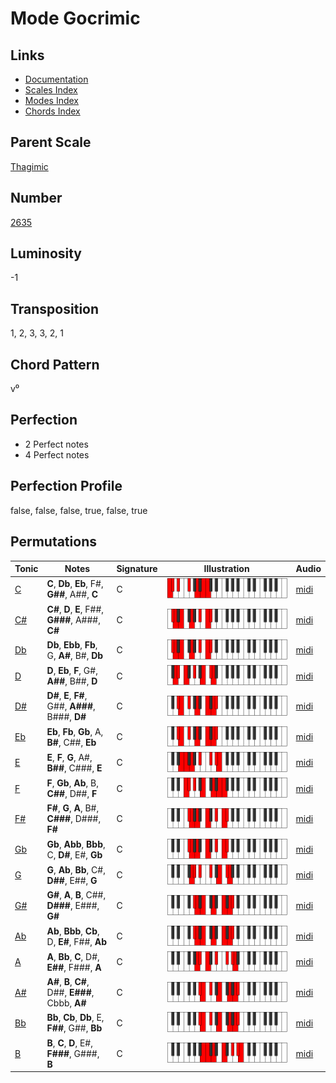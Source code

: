 # Mode Gocrimic

## Links

- [Documentation](README.md)
- [Scales Index](Scales.md)
- [Modes Index](Modes.md)
- [Chords Index](Chords.md)

## Parent Scale

[Thagimic](ScaleThagimic.md)

## Number

[2635](https://ianring.com/musictheory/scales/2635)

## Luminosity

-1

## Transposition

1, 2, 3, 3, 2, 1

## Chord Pattern

v⁰

## Perfection

- 2 Perfect notes
- 4 Perfect notes

## Perfection Profile

false, false, false, true, false, true

## Permutations

| Tonic | Notes | Signature | Illustration | Audio |
|-------|-------|-----------|--------------|-------|
| [C](ModeCNaturalGocrimic.md) | **C**, **Db**, **Eb**, F#, **G##**, A##, **C** | C | ![CNaturalGocrimic](ModeCNaturalGocrimic.png) | [midi](https://github.com/edipermadi/music/blob/main/docs/ModeCNaturalGocrimic.mid?raw=true) |
| [C#](ModeCSharpGocrimic.md) | **C#**, **D**, **E**, F##, **G###**, A###, **C#** | C | ![CSharpGocrimic](ModeCSharpGocrimic.png) | [midi](https://github.com/edipermadi/music/blob/main/docs/ModeCSharpGocrimic.mid?raw=true) |
| [Db](ModeDFlatGocrimic.md) | **Db**, **Ebb**, **Fb**, G, **A#**, B#, **Db** | C | ![DFlatGocrimic](ModeDFlatGocrimic.png) | [midi](https://github.com/edipermadi/music/blob/main/docs/ModeDFlatGocrimic.mid?raw=true) |
| [D](ModeDNaturalGocrimic.md) | **D**, **Eb**, **F**, G#, **A##**, B##, **D** | C | ![DNaturalGocrimic](ModeDNaturalGocrimic.png) | [midi](https://github.com/edipermadi/music/blob/main/docs/ModeDNaturalGocrimic.mid?raw=true) |
| [D#](ModeDSharpGocrimic.md) | **D#**, **E**, **F#**, G##, **A###**, B###, **D#** | C | ![DSharpGocrimic](ModeDSharpGocrimic.png) | [midi](https://github.com/edipermadi/music/blob/main/docs/ModeDSharpGocrimic.mid?raw=true) |
| [Eb](ModeEFlatGocrimic.md) | **Eb**, **Fb**, **Gb**, A, **B#**, C##, **Eb** | C | ![EFlatGocrimic](ModeEFlatGocrimic.png) | [midi](https://github.com/edipermadi/music/blob/main/docs/ModeEFlatGocrimic.mid?raw=true) |
| [E](ModeENaturalGocrimic.md) | **E**, **F**, **G**, A#, **B##**, C###, **E** | C | ![ENaturalGocrimic](ModeENaturalGocrimic.png) | [midi](https://github.com/edipermadi/music/blob/main/docs/ModeENaturalGocrimic.mid?raw=true) |
| [F](ModeFNaturalGocrimic.md) | **F**, **Gb**, **Ab**, B, **C##**, D##, **F** | C | ![FNaturalGocrimic](ModeFNaturalGocrimic.png) | [midi](https://github.com/edipermadi/music/blob/main/docs/ModeFNaturalGocrimic.mid?raw=true) |
| [F#](ModeFSharpGocrimic.md) | **F#**, **G**, **A**, B#, **C###**, D###, **F#** | C | ![FSharpGocrimic](ModeFSharpGocrimic.png) | [midi](https://github.com/edipermadi/music/blob/main/docs/ModeFSharpGocrimic.mid?raw=true) |
| [Gb](ModeGFlatGocrimic.md) | **Gb**, **Abb**, **Bbb**, C, **D#**, E#, **Gb** | C | ![GFlatGocrimic](ModeGFlatGocrimic.png) | [midi](https://github.com/edipermadi/music/blob/main/docs/ModeGFlatGocrimic.mid?raw=true) |
| [G](ModeGNaturalGocrimic.md) | **G**, **Ab**, **Bb**, C#, **D##**, E##, **G** | C | ![GNaturalGocrimic](ModeGNaturalGocrimic.png) | [midi](https://github.com/edipermadi/music/blob/main/docs/ModeGNaturalGocrimic.mid?raw=true) |
| [G#](ModeGSharpGocrimic.md) | **G#**, **A**, **B**, C##, **D###**, E###, **G#** | C | ![GSharpGocrimic](ModeGSharpGocrimic.png) | [midi](https://github.com/edipermadi/music/blob/main/docs/ModeGSharpGocrimic.mid?raw=true) |
| [Ab](ModeAFlatGocrimic.md) | **Ab**, **Bbb**, **Cb**, D, **E#**, F##, **Ab** | C | ![AFlatGocrimic](ModeAFlatGocrimic.png) | [midi](https://github.com/edipermadi/music/blob/main/docs/ModeAFlatGocrimic.mid?raw=true) |
| [A](ModeANaturalGocrimic.md) | **A**, **Bb**, **C**, D#, **E##**, F###, **A** | C | ![ANaturalGocrimic](ModeANaturalGocrimic.png) | [midi](https://github.com/edipermadi/music/blob/main/docs/ModeANaturalGocrimic.mid?raw=true) |
| [A#](ModeASharpGocrimic.md) | **A#**, **B**, **C#**, D##, **E###**, Cbbb, **A#** | C | ![ASharpGocrimic](ModeASharpGocrimic.png) | [midi](https://github.com/edipermadi/music/blob/main/docs/ModeASharpGocrimic.mid?raw=true) |
| [Bb](ModeBFlatGocrimic.md) | **Bb**, **Cb**, **Db**, E, **F##**, G##, **Bb** | C | ![BFlatGocrimic](ModeBFlatGocrimic.png) | [midi](https://github.com/edipermadi/music/blob/main/docs/ModeBFlatGocrimic.mid?raw=true) |
| [B](ModeBNaturalGocrimic.md) | **B**, **C**, **D**, E#, **F###**, G###, **B** | C | ![BNaturalGocrimic](ModeBNaturalGocrimic.png) | [midi](https://github.com/edipermadi/music/blob/main/docs/ModeBNaturalGocrimic.mid?raw=true) |
